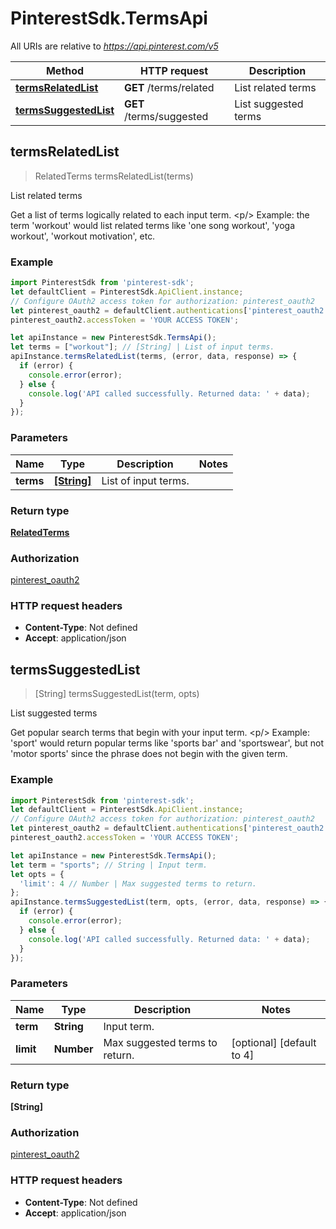 # PinterestSdk.TermsApi

All URIs are relative to *https://api.pinterest.com/v5*

Method | HTTP request | Description
------------- | ------------- | -------------
[**termsRelatedList**](TermsApi.md#termsRelatedList) | **GET** /terms/related | List related terms
[**termsSuggestedList**](TermsApi.md#termsSuggestedList) | **GET** /terms/suggested | List suggested terms



## termsRelatedList

> RelatedTerms termsRelatedList(terms)

List related terms

Get a list of terms logically related to each input term. &lt;p/&gt; Example: the term &#39;workout&#39; would list related terms like &#39;one song workout&#39;, &#39;yoga workout&#39;, &#39;workout motivation&#39;, etc.

### Example

```javascript
import PinterestSdk from 'pinterest-sdk';
let defaultClient = PinterestSdk.ApiClient.instance;
// Configure OAuth2 access token for authorization: pinterest_oauth2
let pinterest_oauth2 = defaultClient.authentications['pinterest_oauth2'];
pinterest_oauth2.accessToken = 'YOUR ACCESS TOKEN';

let apiInstance = new PinterestSdk.TermsApi();
let terms = ["workout"]; // [String] | List of input terms.
apiInstance.termsRelatedList(terms, (error, data, response) => {
  if (error) {
    console.error(error);
  } else {
    console.log('API called successfully. Returned data: ' + data);
  }
});
```

### Parameters


Name | Type | Description  | Notes
------------- | ------------- | ------------- | -------------
 **terms** | [**[String]**](String.md)| List of input terms. | 

### Return type

[**RelatedTerms**](RelatedTerms.md)

### Authorization

[pinterest_oauth2](../README.md#pinterest_oauth2)

### HTTP request headers

- **Content-Type**: Not defined
- **Accept**: application/json


## termsSuggestedList

> [String] termsSuggestedList(term, opts)

List suggested terms

Get popular search terms that begin with your input term. &lt;p/&gt; Example: &#39;sport&#39; would return popular terms like &#39;sports bar&#39; and &#39;sportswear&#39;, but not &#39;motor sports&#39; since the phrase does not begin with the given term.

### Example

```javascript
import PinterestSdk from 'pinterest-sdk';
let defaultClient = PinterestSdk.ApiClient.instance;
// Configure OAuth2 access token for authorization: pinterest_oauth2
let pinterest_oauth2 = defaultClient.authentications['pinterest_oauth2'];
pinterest_oauth2.accessToken = 'YOUR ACCESS TOKEN';

let apiInstance = new PinterestSdk.TermsApi();
let term = "sports"; // String | Input term.
let opts = {
  'limit': 4 // Number | Max suggested terms to return.
};
apiInstance.termsSuggestedList(term, opts, (error, data, response) => {
  if (error) {
    console.error(error);
  } else {
    console.log('API called successfully. Returned data: ' + data);
  }
});
```

### Parameters


Name | Type | Description  | Notes
------------- | ------------- | ------------- | -------------
 **term** | **String**| Input term. | 
 **limit** | **Number**| Max suggested terms to return. | [optional] [default to 4]

### Return type

**[String]**

### Authorization

[pinterest_oauth2](../README.md#pinterest_oauth2)

### HTTP request headers

- **Content-Type**: Not defined
- **Accept**: application/json

